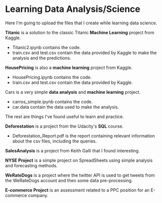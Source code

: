 # Learning Data Analysis/Science

Here I'm going to upload the files that I create while learning data science.

**Titanic** is a solution to the classic Titanic **Machine Learning** project from Kaggle.
 - Titanic2.ipynb contains the code.
 - train.csv and test.csv contain the data provided by Kaggle to make the analysis and the predictions.

**HousePricing** is also a **machine learning** project from Kaggle.
 - HousePricing.ipynb contains the code.
 - train.csv and test.csv contain the data provided by Kaggle.

Cars is a very simple **data analysis** and **machine learning** project.
 - carros_simple.ipynb contains the code.
 - car.data contain the data used to make the analysis.
 

The rest are things I've found useful to learn and practice.

**Deforestation** is a project from the Udacity's **SQL** course.
 - Deforestation_Report.pdf is the report containing relevant information about the csv files, including the queries.

**SalesAnalysis** is a project from Keith Galli that I found interesting.

**NYSE Project** is a simple project on SpreadSheets using simple analysis and forecasting methods.

**WeRateDogs** is a project where the twitter API is used to get tweets from the WeRateDogs account and then some data pre-processing.

**E-commerce Project** is an assessment related to a PPC position for an E-commerce company.
